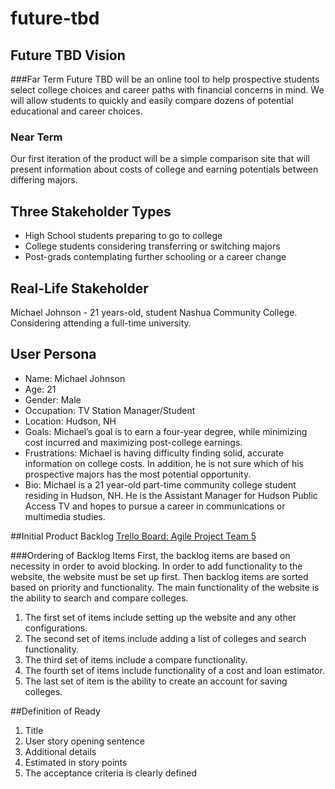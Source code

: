 # future-tbd

## Future TBD Vision
###Far Term
Future TBD will be an online tool to help prospective students select college choices and career paths with financial concerns in mind. We will allow students to quickly and easily compare dozens of potential educational and career choices.  

### Near Term
Our first iteration of the product will be a simple comparison site that will present information about costs of college and earning potentials between differing majors. 

## Three Stakeholder Types
- High School students preparing to go to college
- College students considering transferring or switching majors
- Post-grads contemplating further schooling or a career change

## Real-Life Stakeholder
Michael Johnson - 21 years-old, student Nashua Community College. Considering attending a full-time university.

## User Persona
- Name: Michael Johnson
- Age: 21
- Gender: Male
- Occupation: TV Station Manager/Student
- Location: Hudson, NH
- Goals: Michael’s goal is to earn a four-year degree, while minimizing cost incurred and maximizing post-college earnings.
- Frustrations: Michael is having difficulty finding solid, accurate information on college costs. In addition, he is not sure which of his prospective majors has the most potential opportunity. 
- Bio: Michael is a 21 year-old part-time community college student residing in Hudson, NH. He is the Assistant Manager for Hudson Public Access TV and hopes to pursue a career in communications or multimedia studies. 

##Initial Product Backlog
[Trello Board: Agile Project Team 5](https://trello.com/b/uVkt6NXa/agile-project-team-5)

###Ordering of Backlog Items
First, the backlog items are based on necessity in order to avoid blocking. In order to add functionality to the website, the website must be set up first. Then backlog items are sorted based on priority and functionality. The main functionality of the website is the ability to search and compare colleges.

1. The first set of items include setting up the website and any other configurations.
2. The second set of items include adding a list of colleges and search functionality.
3. The third set of items include a compare functionality.
4. The fourth set of items include functionality of a cost and loan estimator.
5. The last set of item is the ability to create an account for saving colleges.

##Definition of Ready
1. Title
2. User story opening sentence
3. Additional details
4. Estimated in story points
5. The acceptance criteria is clearly defined

